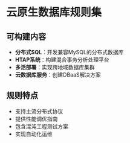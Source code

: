 # 云原生数据库规则集

## 可构建内容

* **分布式SQL**：开发兼容MySQL的分布式数据库
* **HTAP系统**：构建混合事务分析处理平台
* **多活部署**：实现跨地域数据库集群
* **云数据库服务**：创建DBaaS解决方案

## 规则特点

- 支持主流分布式协议
- 提供性能调优指南
- 包含混沌工程测试方案
- 实现自动化运维
